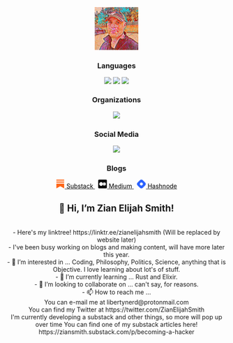 <div id="header" align="center">
  <img style=" margin: 0 auto; text-align: center; height:7em; width: auto;" src="https://raw.githubusercontent.com/ZianElijahSmith/ZianElijahSmith/main/zian-2022-oil-painting.jpg" />
  <h3 align="center">Languages</h3>
  <img src="https://img.shields.io/badge/Programs-Python-blue" />
  <img src="https://img.shields.io/badge/Programs-Rust-red" />
  <img src="https://img.shields.io/badge/Programs-JavaScript-orange" />
  <h3 align="center">Organizations</h3>
  <img src="https://img.shields.io/badge/Board of Directors-American Natural Rights Foundation-blue" />
  <h3 align="center">Social Media</h3>
  <a href="https://twitter.com/ZianElijahSmith"><img src="https://img.shields.io/twitter/follow/ZianElijahSmith" /></a>
  <br />
  <h3 align="center">Blogs</h3>
  <a href="https://ziansmith.substack.com/"> <img style="height: 20px !important;" src="https://raw.githubusercontent.com/ZianElijahSmith/ZianElijahSmith/main/images/substack.png" /><span style="color: black !important;"> Substack </span> </a> 
  &nbsp;
  <a href="https://medium.com/@ZianElijahSmith"> <img style="height: 20px !important;" src="https://raw.githubusercontent.com/ZianElijahSmith/ZianElijahSmith/main/images/medium.png" /><span style="color: black !important;"> Medium </span> </a> 
    &nbsp;
  <a href="https://hashnode.com/@Libertynerd"> <img style="height: 20px !important;" src="https://raw.githubusercontent.com/ZianElijahSmith/ZianElijahSmith/main/images/hashnode-logo.jpg" /><span style="color: black !important;"> Hashnode </span> </a> 
 
</div>

<div id="" align="center">
  <h2 algin="center" style="font-style: cursive;">👋 Hi, I’m Zian Elijah Smith!</h2>
  <br />
- Here's my linktree!  https://linktr.ee/zianelijahsmith (Will be replaced by website later)
  <br />
- I've been busy working on blogs and making content, will have more later this year.
  <br />
- 👀 I’m interested in ... Coding, Philosophy, Politics, Science, anything that is Objective. I love learning about lot's of stuff.
  <br />
- 🌱 I’m currently learning ... Rust and Elixir.
  <br />
- 💞️ I’m looking to collaborate on ... can't say, for reasons.
  <br />
- 📫 How to reach me ...
<br />
You can e-mail me at libertynerd@protonmail.com 
<br />
You can find my Twitter at https://twitter.com/ZianElijahSmith
<br />
I'm currently developing a substack and other things, so more will pop up over time
You can find one of my substack articles here! 
https://ziansmith.substack.com/p/becoming-a-hacker

<!---
ZianElijahSmith/ZianElijahSmith is a ✨ special ✨ repository because its `README.md` (this file) appears on your GitHub profile.
You can click the Preview link to take a look at your changes.
--->
